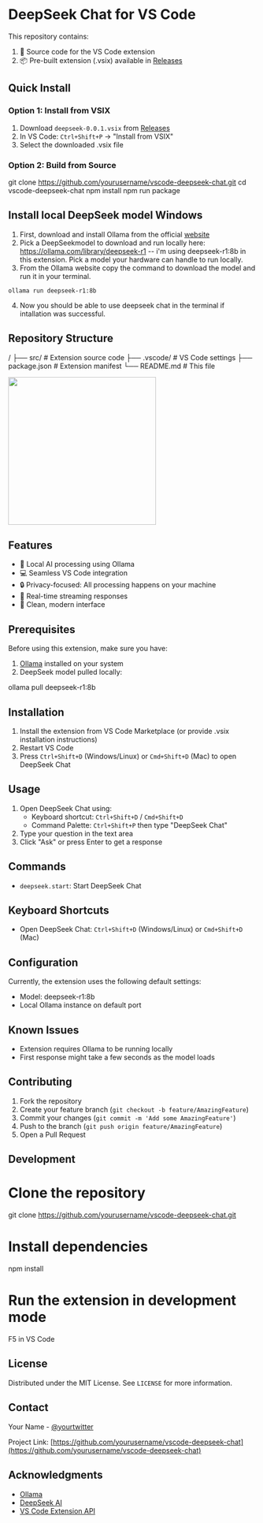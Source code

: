 # DeepSeek Chat for VS Code

This repository contains:
1. 🔧 Source code for the VS Code extension
2. 📦 Pre-built extension (.vsix) available in [Releases](link-to-releases)

## Quick Install

### Option 1: Install from VSIX
1. Download `deepseek-0.0.1.vsix` from [Releases](link-to-releases)
2. In VS Code: `Ctrl+Shift+P` → "Install from VSIX"
3. Select the downloaded .vsix file

### Option 2: Build from Source
git clone https://github.com/yourusername/vscode-deepseek-chat.git
cd vscode-deepseek-chat
npm install
npm run package

## Install local DeepSeek model Windows
1. First, download and install Ollama from the official <a href="https://ollama.com/download">website</a>
2. Pick a DeepSeekmodel to download and run locally here: <a href="https://ollama.com/library/deepseek-r1">https://ollama.com/library/deepseek-r1</a>
-- i'm using deepseek-r1:8b in this extension. Pick a model your hardware can handle to run locally.
3. From the Ollama website copy the command to download the model and run it in your terminal. 
```console
ollama run deepseek-r1:8b
```
4. Now you should be able to use deepseek chat in the terminal if intallation was successful.


## Repository Structure
/
├── src/              # Extension source code
├── .vscode/          # VS Code settings
├── package.json      # Extension manifest
└── README.md         # This file

<img src="https://github.com/user-attachments/assets/3ff4bc2f-24d1-40b7-95c3-ef037481d6f4" width="300">


## Features

- 🤖 Local AI processing using Ollama
- 💻 Seamless VS Code integration
- 🔒 Privacy-focused: All processing happens on your machine
- 📝 Real-time streaming responses
- 🎨 Clean, modern interface

## Prerequisites

Before using this extension, make sure you have:

1. [Ollama](https://ollama.ai/) installed on your system
2. DeepSeek model pulled locally:

ollama pull deepseek-r1:8b

## Installation

1. Install the extension from VS Code Marketplace (or provide .vsix installation instructions)
2. Restart VS Code
3. Press `Ctrl+Shift+D` (Windows/Linux) or `Cmd+Shift+D` (Mac) to open DeepSeek Chat

## Usage

1. Open DeepSeek Chat using:
   - Keyboard shortcut: `Ctrl+Shift+D` / `Cmd+Shift+D`
   - Command Palette: `Ctrl+Shift+P` then type "DeepSeek Chat"
2. Type your question in the text area
3. Click "Ask" or press Enter to get a response

## Commands

- `deepseek.start`: Start DeepSeek Chat

## Keyboard Shortcuts

- Open DeepSeek Chat: `Ctrl+Shift+D` (Windows/Linux) or `Cmd+Shift+D` (Mac)

## Configuration

Currently, the extension uses the following default settings:
- Model: deepseek-r1:8b
- Local Ollama instance on default port

## Known Issues

- Extension requires Ollama to be running locally
- First response might take a few seconds as the model loads

## Contributing

1. Fork the repository
2. Create your feature branch (`git checkout -b feature/AmazingFeature`)
3. Commit your changes (`git commit -m 'Add some AmazingFeature'`)
4. Push to the branch (`git push origin feature/AmazingFeature`)
5. Open a Pull Request

## Development

# Clone the repository
git clone https://github.com/yourusername/vscode-deepseek-chat.git

# Install dependencies
npm install

# Run the extension in development mode
F5 in VS Code

## License

Distributed under the MIT License. See `LICENSE` for more information.

## Contact

Your Name - [@yourtwitter](https://twitter.com/yourtwitter)

Project Link: [https://github.com/yourusername/vscode-deepseek-chat](https://github.com/yourusername/vscode-deepseek-chat)

## Acknowledgments

- [Ollama](https://ollama.ai/)
- [DeepSeek AI](https://deepseek.ai/)
- [VS Code Extension API](https://code.visualstudio.com/api)
